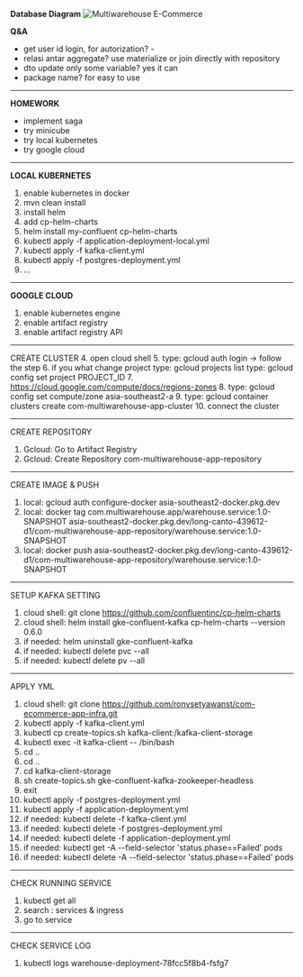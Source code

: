 **Database Diagram**
![Multiwarehouse E-Commerce](https://github.com/user-attachments/assets/6a69700f-6ea0-4dc0-a573-a63a4515fc72)

**Q&A**
- get user id login, for autorization? -
- relasi antar aggregate? use materialize or join directly with repository
- dto update only some variable? yes it can
- package name? for easy to use

---

**HOMEWORK**
- implement saga
- try minicube
- try local kubernetes
- try google cloud

---

**LOCAL KUBERNETES**
1. enable kubernetes in docker
2. mvn clean install
3. install helm
4. add cp-helm-charts
5. helm install my-confluent cp-helm-charts
6. kubectl apply -f application-deployment-local.yml
7. kubectl apply -f kafka-client.yml
8. kubectl apply -f postgres-deployment.yml
9. ...

---

**GOOGLE CLOUD**
1. enable kubernetes engine
2. enable artifact registry
3. enable artifact registry API
---
CREATE CLUSTER
4. open cloud shell
5. type: gcloud auth login -> follow the step
   6. if you what change project
      type: gcloud projects list
      type: gcloud config set project PROJECT_ID
7. https://cloud.google.com/compute/docs/regions-zones
8. type: gcloud config set compute/zone asia-southeast2-a
9. type: gcloud container clusters create com-multiwarehouse-app-cluster 
10. connect the cluster

---
CREATE REPOSITORY 
1. Gcloud: Go to Artifact Registry 
2. Gcloud: Create Repository com-multiwarehouse-app-repository

---
CREATE IMAGE & PUSH
1. local: gcloud auth configure-docker asia-southeast2-docker.pkg.dev 
2. local: docker tag com.multiwarehouse.app/warehouse.service:1.0-SNAPSHOT asia-southeast2-docker.pkg.dev/long-canto-439612-d1/com-multiwarehouse-app-repository/warehouse.service:1.0-SNAPSHOT 
3. local: docker push asia-southeast2-docker.pkg.dev/long-canto-439612-d1/com-multiwarehouse-app-repository/warehouse.service:1.0-SNAPSHOT

---
SETUP KAFKA SETTING
1. cloud shell: git clone https://github.com/confluentinc/cp-helm-charts
2. cloud shell: helm install gke-confluent-kafka cp-helm-charts --version 0.6.0
3. if needed: helm uninstall gke-confluent-kafka 
4. if needed: kubectl delete pvc --all 
5. if needed: kubectl delete pv --all

---
APPLY YML
1. cloud shell: git clone https://github.com/ronysetyawanst/com-ecommerce-app-infra.git
2. kubectl apply -f kafka-client.yml 
3. kubectl cp create-topics.sh kafka-client:/kafka-client-storage 
4. kubectl exec -it kafka-client -- /bin/bash 
5. cd ..
6. cd ..
7. cd kafka-client-storage 
8. sh create-topics.sh gke-confluent-kafka-zookeeper-headless 
9. exit 
10. kubectl apply -f postgres-deployment.yml 
11. kubectl apply -f application-deployment.yml 
12. if needed: kubectl delete -f kafka-client.yml 
13. if needed: kubectl delete -f postgres-deployment.yml 
14. if needed: kubectl delete -f application-deployment.yml
15. if needed: kubectl get -A --field-selector 'status.phase==Failed' pods 
16. if needed: kubectl delete -A --field-selector 'status.phase==Failed' pods

---
CHECK RUNNING SERVICE
1. kubectl get all 
2. search : services & ingress
3. go to service

---
CHECK SERVICE LOG
1. kubectl logs warehouse-deployment-78fcc5f8b4-fsfg7
